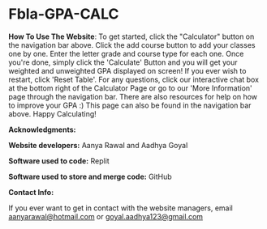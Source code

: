 # Fbla-GPA-CALC

**How To Use The Website**: To get started, click the "Calculator" button on the navigation bar above. Click the add course button to add your classes one by one. Enter the letter grade and course type for each one. Once you're done, simply click the 'Calculate' Button and you will get your weighted and unweighted GPA displayed on screen! If you ever wish to restart, click 'Reset Table'. For any questions, click our interactive chat box at the bottom right of the Calculator Page or go to our 'More Information' page through the navigation bar. There are also resources for help on how to improve your GPA :) This page can also be found in the navigation bar above. Happy Calculating!

**Acknowledgments:**

**Website developers:** Aanya Rawal and Aadhya Goyal

**Software used to code:** Replit

**Software used to store and merge code:** GitHub

**Contact Info:**

If you ever want to get in contact with the website managers, email [aanyarawal@hotmail.com](mailto:aanyarawal@hotmail.com) or [goyal.aadhya123@gmail.com](mailto:goyal.aadhya123@gmail.com)



